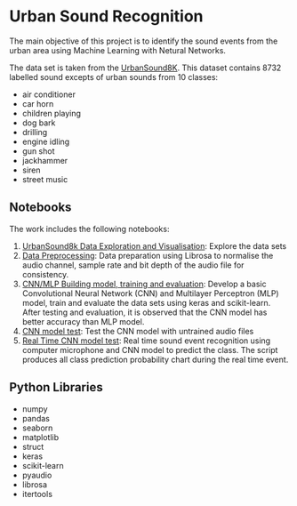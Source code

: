 # Urban Sound Recognition

The main objective of this project is to identify the sound events from the urban area using Machine Learning with Netural Networks. 

The data set is taken from the [UrbanSound8K](https://urbansounddataset.weebly.com/urbansound8k.html). This dataset contains 8732 labelled sound excepts of urban sounds from 10 classes:
- air conditioner
- car horn
- children playing
- dog bark
- drilling
- engine idling
- gun shot
- jackhammer
- siren
- street music

## Notebooks
The work includes the following notebooks:
1. [UrbanSound8k Data Exploration and Visualisation](https://github.com/yvien226/Useful-Python-Scripts/blob/master/Deep%20Learning/Urban%20Sound%20Recognition/1.UrbanSound8K%20Data%20Exploration%20and%20Visualisation.ipynb): Explore the data sets 
2. [Data Preprocessing](https://github.com/yvien226/Useful-Python-Scripts/blob/master/Deep%20Learning/Urban%20Sound%20Recognition/2.%20Data%20Preprocessing.ipynb): Data preparation using Librosa to normalise the audio channel, sample rate and bit depth of the audio file for consistency. 
3. [CNN/MLP Building model, training and evaluation](https://github.com/yvien226/Useful-Python-Scripts/blob/master/Deep%20Learning/Urban%20Sound%20Recognition/3.%20CNN_Building%20model%2C%20training%20and%20evaluation.ipynb): Develop a basic Convolutional Neural Network (CNN) and Multilayer Perceptron (MLP) model, train and evaluate the data sets using keras and scikit-learn. After testing and evaluation, it is observed that the CNN model has better accuracy than MLP model.
4. [CNN model test](https://github.com/yvien226/Useful-Python-Scripts/blob/master/Deep%20Learning/Urban%20Sound%20Recognition/4.CNN_model_test.ipynb): Test the CNN model with untrained audio files
5. [Real Time CNN model test](https://github.com/yvien226/Useful-Python-Scripts/blob/master/Deep%20Learning/Urban%20Sound%20Recognition/5-Real_Time.CNN_model_test.ipynb): Real time sound event recognition using computer microphone and CNN model to predict the class. The script produces all class prediction probability chart during the real time event.



## Python Libraries
- numpy
- pandas
- seaborn
- matplotlib
- struct
- keras
- scikit-learn
- pyaudio
- librosa
- itertools

